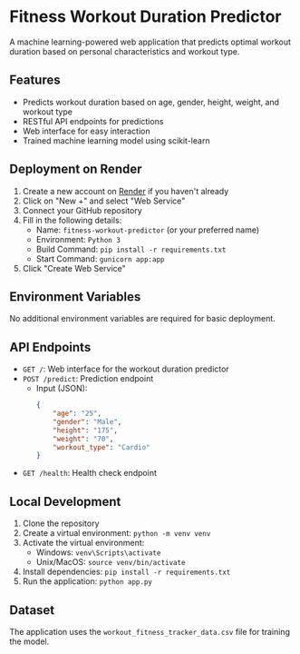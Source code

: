# Fitness Workout Duration Predictor

A machine learning-powered web application that predicts optimal workout duration based on personal characteristics and workout type.

## Features
- Predicts workout duration based on age, gender, height, weight, and workout type
- RESTful API endpoints for predictions
- Web interface for easy interaction
- Trained machine learning model using scikit-learn

## Deployment on Render

1. Create a new account on [Render](https://render.com) if you haven't already
2. Click on "New +" and select "Web Service"
3. Connect your GitHub repository
4. Fill in the following details:
   - Name: `fitness-workout-predictor` (or your preferred name)
   - Environment: `Python 3`
   - Build Command: `pip install -r requirements.txt`
   - Start Command: `gunicorn app:app`
5. Click "Create Web Service"

## Environment Variables
No additional environment variables are required for basic deployment.

## API Endpoints

- `GET /`: Web interface for the workout duration predictor
- `POST /predict`: Prediction endpoint
  - Input (JSON):
    ```json
    {
        "age": "25",
        "gender": "Male",
        "height": "175",
        "weight": "70",
        "workout_type": "Cardio"
    }
    ```
- `GET /health`: Health check endpoint

## Local Development
1. Clone the repository
2. Create a virtual environment: `python -m venv venv`
3. Activate the virtual environment:
   - Windows: `venv\Scripts\activate`
   - Unix/MacOS: `source venv/bin/activate`
4. Install dependencies: `pip install -r requirements.txt`
5. Run the application: `python app.py`

## Dataset
The application uses the `workout_fitness_tracker_data.csv` file for training the model.
